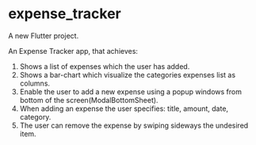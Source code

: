 # expense_tracker

A new Flutter project.

An Expense Tracker app, that achieves:
1. Shows a list of expenses which the user has added.
2. Shows a bar-chart which visualize the categories expenses list as columns.
3. Enable the user to add a new expense using a popup windows from bottom of the screen(ModalBottomSheet).
4. When adding an expense the user specifies: title, amount, date, category.
5. The user can remove the expense by swiping sideways the undesired item.
